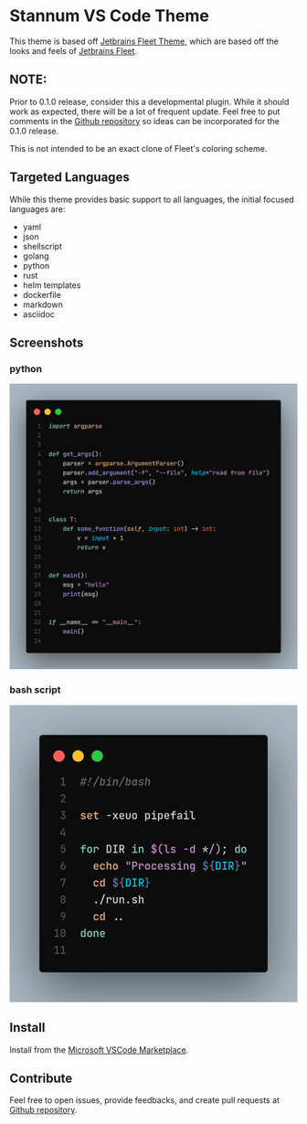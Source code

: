 # Stannum VS Code Theme

This theme is based off [Jetbrains Fleet Theme](https://marketplace.visualstudio.com/items?itemName=MichaelZhou.fleet-theme), which are based off the looks and feels of [Jetbrains Fleet](https://www.jetbrains.com/fleet).

## NOTE:

Prior to 0.1.0 release, consider this a developmental plugin.
While it should work as expected, there will be a lot of frequent update.
Feel free to put comments in the [Github repository](https://github.com/stannum-l/vscode-stannum-theme) so ideas can be incorporated for the 0.1.0 release.

This is not intended to be an exact clone of Fleet's coloring scheme.

## Targeted Languages

While this theme provides basic support to all languages, the initial focused languages are:

* yaml
* json
* shellscript
* golang
* python
* rust
* helm templates
* dockerfile
* markdown
* asciidoc

## Screenshots

### python

![python](.github/python-theme.png)

### bash script

![bash](.github/bash-theme.png)

## Install

Install from the [Microsoft VSCode Marketplace](https://marketplace.visualstudio.com/items?itemName=stannum.stannum).

## Contribute

Feel free to open issues, provide feedbacks, and create pull requests at [Github repository](https://github.com/stannum-l/vscode-stannum-theme).

